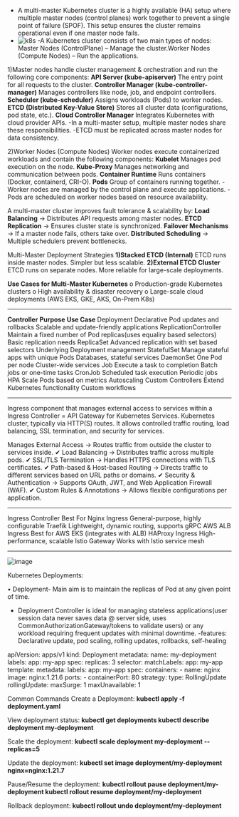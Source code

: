- A multi-master Kubernetes cluster is a highly available (HA) setup where multiple master nodes (control planes) work together to prevent a single point of failure (SPOF). This setup ensures the cluster remains operational even if one master node fails.
- ![k8s](https://github.com/user-attachments/assets/53c91cfb-c905-420f-8432-03d906879b83)
-A Kubernetes cluster consists of two main types of nodes: Master Nodes (ControlPlane) – Manage the cluster.Worker Nodes (Compute Nodes) – Run the applications.

1)Master nodes handle cluster management & orchestration and run the following core components:
**API Server (kube-apiserver)**	The entry point for all requests to the cluster.
**Controller Manager (kube-controller-manager)**	Manages controllers like node, job, and endpoint controllers.
**Scheduler (kube-scheduler)**	Assigns workloads (Pods) to worker nodes.
**ETCD (Distributed Key-Value Store)**	Stores all cluster data (configurations, pod state, etc.).
**Cloud Controller Manager**	Integrates Kubernetes with cloud provider APIs.
-In a multi-master setup, multiple master nodes share these responsibilities.
-ETCD must be replicated across master nodes for data consistency.
	
2)Worker Nodes (Compute Nodes)
Worker nodes execute containerized workloads and contain the following components:
**Kubelet**	 Manages pod execution on the node.
**Kube-Proxy**	Manages networking and communication between pods.
**Container Runtime**	Runs containers (Docker, containerd, CRI-O).
**Pods** Group of containers running together.
-Worker nodes are managed by the control plane and execute applications.
-Pods are scheduled on worker nodes based on resource availability.

A multi-master cluster improves fault tolerance & scalability by:
**Load Balancing** → Distributes API requests among master nodes.
**ETCD Replication** → Ensures cluster state is synchronized.
**Failover Mechanisms** → If a master node fails, others take over.
**Distributed Scheduling** → Multiple schedulers prevent bottlenecks.

Multi-Master Deployment Strategies
**1)Stacked ETCD (Internal)**
ETCD runs inside master nodes.
Simpler but less scalable.
**2)External ETCD Cluster**
ETCD runs on separate nodes.
More reliable for large-scale deployments.

**Use Cases for Multi-Master Kubernetes**
o	Production-grade Kubernetes clusters
o	High availability & disaster recovery
o	Large-scale cloud deployments (AWS EKS, GKE, AKS, On-Prem K8s)


____________________________________________________________________________________________________________________________________________________________________________
**Controller**                                                             **Purpose**                                               **Use Case**
Deployment	                                            Declarative Pod updates and rollbacks	                        Scalable and update-friendly applications
ReplicationController	                     Maintain a fixed number of Pod replicas(uses equaliry based selectors)	          Basic replication needs
ReplicaSet	                          Advanced replication with set based selectors	                                  Underlying Deployment management
StatefulSet	                              Manage stateful apps with unique Pods                                          	Databases, stateful services
DaemonSet	                                        One Pod per node	                                                           Cluster-wide services
Job	                                                 Execute a task to completion	                                          Batch jobs or one-time tasks
CronJob	                                           Scheduled task execution	                                                          Periodic jobs
HPA	                                                    Scale Pods based on metrics	                                                 Autoscaling
Custom Controllers	                                Extend Kubernetes functionality	                                               Custom workflows
____________________________________________________________________________________________________________________________________________________________________________
Ingress	                           component that manages external access to services within a                    Ingress Controller = API Gateway for Kubernetes Services.                                     Kubernetes cluster, typically via HTTP(S) routes. It allows                                                                                                               controlled traffic routing, load balancing, SSL termination, and security for services.	

Manages External Access → Routes traffic from outside the cluster to services inside.
✔ Load Balancing → Distributes traffic across multiple pods.
✔ SSL/TLS Termination → Handles HTTPS connections with TLS certificates.
✔ Path-based & Host-based Routing → Directs traffic to different services based on URL paths or domains.
✔ Security & Authentication → Supports OAuth, JWT, and Web Application Firewall (WAF).
✔ Custom Rules & Annotations → Allows flexible configurations per application.
____________________________________________________________________________________________________________________________________________________________________________
Ingress Controller	Best For
Nginx Ingress	General-purpose, highly configurable
Traefik	Lightweight, dynamic routing, supports gRPC
AWS ALB Ingress	Best for AWS EKS (integrates with ALB)
HAProxy Ingress	High-performance, scalable
Istio Gateway	Works with Istio service mesh
____________________________________________________________________________________________________________________________________________________________________________
![image](https://github.com/user-attachments/assets/ce348bd6-68b2-4f96-8216-a1f9e7d9574d)

Kubernetes Deployments:

•	Deployment- Main aim is to maintain the replicas of Pod at any given point of time.
- Deployment Controller is ideal for managing stateless applications(user session data never saves data @ server side, uses CommonAuthorizationGateway/tokens to validate users) or any workload requiring frequent updates with minimal downtime.
-features: Declarative update, pod scaling, rolling updates, rollbacks, self-healing

apiVersion: apps/v1
kind: Deployment
metadata:
  name: my-deployment
  labels:
    app: my-app
spec:
  replicas: 3
  selector:
    matchLabels:
      app: my-app
  template:
    metadata:
      labels:
        app: my-app
    spec:
      containers:
      - name: nginx
        image: nginx:1.21.6
        ports:
        - containerPort: 80
  strategy:
    type: RollingUpdate
    rollingUpdate:
      maxSurge: 1
      maxUnavailable: 1

Common Commands
Create a Deployment:
**kubectl apply -f deployment.yaml**

View deployment status:
**kubectl get deployments
kubectl describe deployment my-deployment**

Scale the deployment:
**kubectl scale deployment my-deployment --replicas=5**

Update the deployment:
**kubectl set image deployment/my-deployment nginx=nginx:1.21.7**

Pause/Resume the deployment:
**kubectl rollout pause deployment/my-deployment
kubectl rollout resume deployment/my-deployment**	

Rollback deployment:
**kubectl rollout undo deployment/my-deployment**



